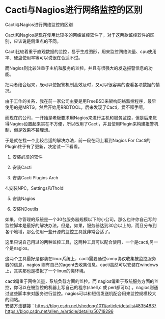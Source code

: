 # Cacti与Nagios进行网络监控的区别
Cacti与Nagios进行网络监控的区别

Cacti和Nagios是现在使用比较多的网络监控软件了，对于这两款监控软件的区别，应该说是侧重点的不同。

Cacti比较着重于直观数据的监控，易于生成图形，用来监控网络流量、cpu使用率、硬盘使用率等可以说很在合适不过。

而Nagios则比较注重于主机和服务的监控，并且有很强大的发送报警信息的功能。

把两者结合起来，既可以使报警机制高效及时，又可以很容易的查看各项数据的情况。

由于工作的关系，我在前一家公司主要是用FreeBSD来架构网络监控程序，最早使用的是MRTG，然后开始用RRDTOOL，后来发现了Cacti，爱不释手啊。

而现在的公司，一开始是老板要求用Nagios来进行主机和服务监控，但是后来觉得Nagios设置起来实在不方便，所以改用了Cacti，并且使用Plugin来构建报警机制，但是效果不甚理想。

于是就在找一个比较合适的解决办法，前一段在网上看到Nagios For Cacti的Plugin终于有了更新，决定试一下看看。

1. 安装必须的软件

2. 安装Cacti

3. 安装Cacti Plugins Arch

4.安装NPC，Settings和Thold

5. 安装Nagios

6. 安装NDoutils

如果，你管理的系统是一个30台服务器规模以下的小公司，那么也许你自己写的监控脚本是最好的解决办法，但是，如果，服务器达到30台以上的，而且分布到各个地域，那么使用一些开源的监控工具就非常合适了。

这里只说自己用过的两种监控工具，这两种工具可以配合使用，一个是cacti,另一个是nagios。

这两个工具最好是都装在linux系统上，cacti需要通过snmp协议收集被监控服务器的信息，nagios 则有自己的agent去收集信息。cacti虽然可以安装在windows上，其实那也是模拟了一个linux的类环境。

cacti偏重于网络流量，系统负载方面的监控。而 nagios偏重于系统服务方面的监控，你可以在被监控的机器上写自己的程序(shell,c 或 perl都可以) 。nagios则通过这些脚本来对服务进行监控。nagios可以和短信发送机配合用来监控规模较大的网站。  
安装方法链接：https://blog.csdn.net/shedong1011/article/details/48354837  
https://blog.csdn.net/allen_a/article/details/50719296
